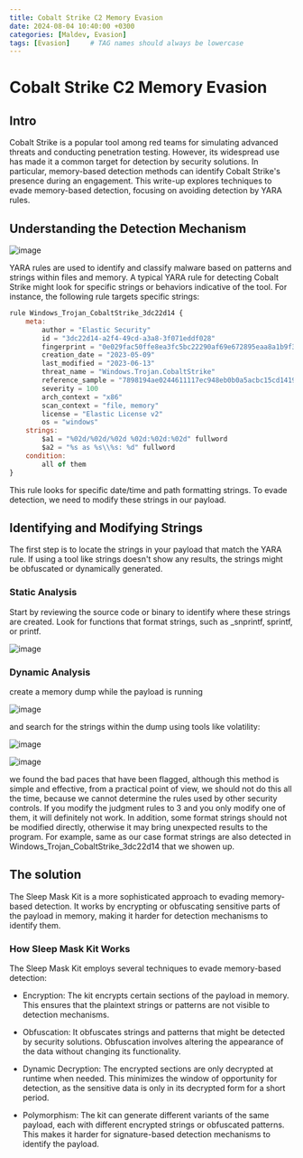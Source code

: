 ```yaml
---
title: Cobalt Strike C2 Memory Evasion
date: 2024-08-04 10:40:00 +0300
categories: [Maldev, Evasion]
tags: [Evasion]     # TAG names should always be lowercase
---
```


# Cobalt Strike C2 Memory Evasion


## Intro

Cobalt Strike is a popular tool among red teams for simulating advanced threats and conducting penetration testing. However, its widespread use has made it a common target for detection by security solutions. In particular, memory-based detection methods can identify Cobalt Strike's presence during an engagement. This write-up explores techniques to evade memory-based detection, focusing on avoiding detection by YARA rules.

## Understanding the Detection Mechanism

![image](https://github.com/user-attachments/assets/a74298ea-c11e-4857-b38c-6f7e088497eb)


YARA rules are used to identify and classify malware based on patterns and strings within files and memory. A typical YARA rule for detecting Cobalt Strike might look for specific strings or behaviors indicative of the tool. For instance, the following rule targets specific strings:

```javascript
rule Windows_Trojan_CobaltStrike_3dc22d14 {
    meta:
        author = "Elastic Security"
        id = "3dc22d14-a2f4-49cd-a3a8-3f071eddf028"
        fingerprint = "0e029fac50ffe8ea3fc5bc22290af69e672895eaa8a1b9f3e9953094c133392c"
        creation_date = "2023-05-09"
        last_modified = "2023-06-13"
        threat_name = "Windows.Trojan.CobaltStrike"
        reference_sample = "7898194ae0244611117ec948eb0b0a5acbc15cd1419b1ecc553404e63bc519f9"
        severity = 100
        arch_context = "x86"
        scan_context = "file, memory"
        license = "Elastic License v2"
        os = "windows"
    strings:
        $a1 = "%02d/%02d/%02d %02d:%02d:%02d" fullword
        $a2 = "%s as %s\\%s: %d" fullword
    condition:
        all of them
}
```
This rule looks for specific date/time and path formatting strings. To evade detection, we need to modify these strings in our payload.


## Identifying and Modifying Strings

The first step is to locate the strings in your payload that match the YARA rule. If using a tool like strings doesn't show any results, the strings might be obfuscated or dynamically generated.

### Static Analysis

Start by reviewing the source code or binary to identify where these strings are created. Look for functions that format strings, such as _snprintf, sprintf, or printf.

![image](https://github.com/user-attachments/assets/b46c13cb-830a-4386-8406-0dd183e00a4f)

### Dynamic Analysis

create a memory dump while the payload is running 

![image](https://github.com/user-attachments/assets/9c698dc1-3873-4611-b077-af0d69c5ace4)

and search for the strings within the dump using tools like volatility:

![image](https://github.com/user-attachments/assets/cf972f25-7726-4ece-85a7-2a81585c9c5e)

![image](https://github.com/user-attachments/assets/167c29b7-5d00-4a91-b049-6ef5da8740e6)

we found the bad paces that have been flagged, although this method is simple and effective, from a practical point of view, we should not do this all the time, because we cannot determine the rules used by other security controls.
If you modify the judgment rules to 3 and you only modify one of them, it will definitely not work. 
In addition, some format strings should not be modified directly, otherwise it may bring unexpected results to the program.
For example, same as our case format strings are also detected in Windows_Trojan_CobaltStrike_3dc22d14 that we showen up.

## The solution

The Sleep Mask Kit is a more sophisticated approach to evading memory-based detection.
It works by encrypting or obfuscating sensitive parts of the payload in memory, making it harder for detection mechanisms to identify them.

### How Sleep Mask Kit Works

The Sleep Mask Kit employs several techniques to evade memory-based detection:

- Encryption: The kit encrypts certain sections of the payload in memory. This ensures that the plaintext strings or patterns are not visible to detection mechanisms.

- Obfuscation: It obfuscates strings and patterns that might be detected by security solutions. Obfuscation involves altering the appearance of the data without changing its functionality.

- Dynamic Decryption: The encrypted sections are only decrypted at runtime when needed. This minimizes the window of opportunity for detection, as the sensitive data is only in its decrypted form for a short period.

- Polymorphism: The kit can generate different variants of the same payload, each with different encrypted strings or obfuscated patterns. This makes it harder for signature-based detection mechanisms to identify the payload.

